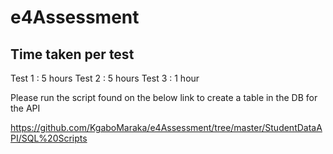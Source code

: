 # e4Assessment

Time taken per test
------------------------
Test 1 : 5 hours
Test 2 : 5 hours
Test 3 : 1 hour


Please run the script found on the below link to create a table in the DB for the API

https://github.com/KgaboMaraka/e4Assessment/tree/master/StudentDataAPI/SQL%20Scripts
